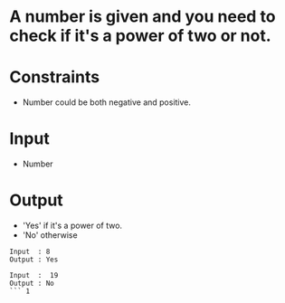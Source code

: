# A number is given and you need to check if it's a power of two or not.

# Constraints
-  Number could be both negative and positive.

# Input
- Number

# Output
- 'Yes' if it's a power of two.
- 'No' otherwise

```
Input  : 8 
Output : Yes

Input  :  19
Output : No
``` 1

